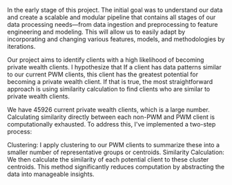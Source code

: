 In the early stage of this project. The initial goal was to understand our data and create a scalable and modular pipeline that contains all stages of our data processing needs—from data ingestion and preprocessing to feature engineering and modeling. This will allow us to easily adapt by incorporating and changing various features, models, and methodologies by iterations. 

Our project aims to identify clients with a high likelihood of becoming private wealth clients. I hypothesize that If a client has data patterns similar to our current PWM clients, this client has the greatest potential for becoming a private wealth client. If that is true, the most straightforward approach is using similarity calculation to find clients who are similar to private wealth clients. 

We have 45926 current private wealth clients, which is a large number. Calculating similarity directly between each non-PWM and PWM client is computationally exhausted. To address this, I've implemented a two-step process:

Clustering: I apply clustering to our PWM clients to summarize these into a smaller number of representative groups or centroids.
Similarity Calculation: We then calculate the similarity of each potential client to these cluster centroids. This method significantly reduces computation by abstracting the data into manageable insights.


